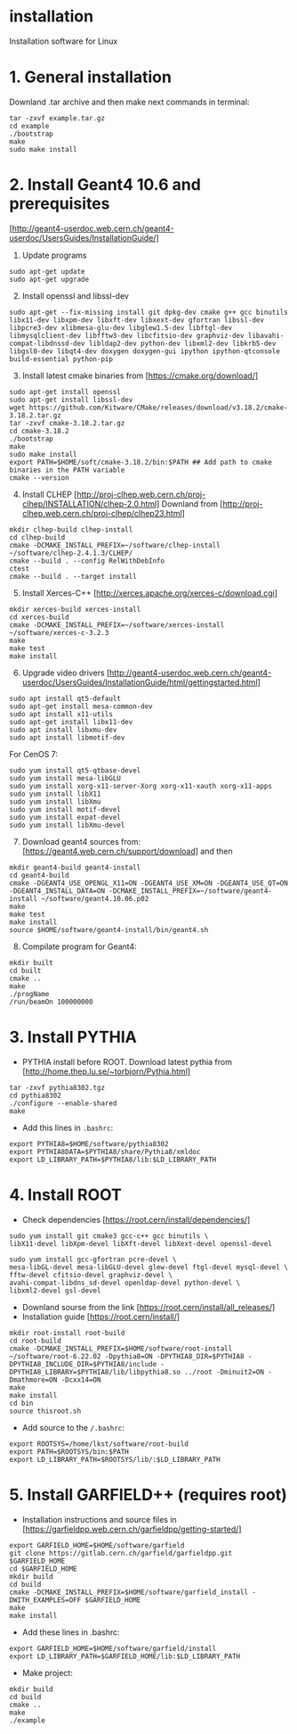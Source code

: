 # installation
Installation software for Linux


# 1. General installation
Downland .tar archive and then make next commands in terminal:
```
tar -zxvf example.tar.gz
cd example
./bootstrap
make
sudo make install
```


# 2. Install Geant4 10.6 and prerequisites
[http://geant4-userdoc.web.cern.ch/geant4-userdoc/UsersGuides/InstallationGuide/]

1) Update programs
```
sudo apt-get update
sudo apt-get upgrade
```

2) Install openssl and libssl-dev
```
sudo apt-get --fix-missing install git dpkg-dev cmake g++ gcc binutils libx11-dev libxpm-dev libxft-dev libxext-dev gfortran libssl-dev libpcre3-dev xlibmesa-glu-dev libglew1.5-dev libftgl-dev libmysqlclient-dev libfftw3-dev libcfitsio-dev graphviz-dev libavahi-compat-libdnssd-dev libldap2-dev python-dev libxml2-dev libkrb5-dev libgsl0-dev libqt4-dev doxygen doxygen-gui ipython ipython-qtconsole build-essential python-pip
```
3) Install latest cmake binaries from [https://cmake.org/download/]
```
sudo apt-get install openssl
sudo apt-get install libssl-dev
wget https://github.com/Kitware/CMake/releases/download/v3.18.2/cmake-3.18.2.tar.gz
tar -zxvf cmake-3.18.2.tar.gz
cd cmake-3.18.2
./bootstrap
make
sudo make install
export PATH=$HOME/soft/cmake-3.18.2/bin:$PATH ## Add path to cmake binaries in the PATH variable
cmake --version
```
4) Install CLHEP [http://proj-clhep.web.cern.ch/proj-clhep/INSTALLATION/clhep-2.0.html]
Downland from [http://proj-clhep.web.cern.ch/proj-clhep/clhep23.html]
```
mkdir clhep-build clhep-install
cd clhep-build
cmake -DCMAKE_INSTALL_PREFIX=~/software/clhep-install ~/software/clhep-2.4.1.3/CLHEP/
cmake --build . --config RelWithDebInfo
ctest
cmake --build . --target install
```
5) Install Xerces-C++ [http://xerces.apache.org/xerces-c/download.cgi]
```
mkdir xerces-build xerces-install
cd xerces-build
cmake -DCMAKE_INSTALL_PREFIX=~/software/xerces-install ~/software/xerces-c-3.2.3
make
make test
make install
```
6) Upgrade video drivers [http://geant4-userdoc.web.cern.ch/geant4-userdoc/UsersGuides/InstallationGuide/html/gettingstarted.html]
```
sudo apt install qt5-default
sudo apt-get install mesa-common-dev
sudo apt install x11-utils
sudo apt-get install libx11-dev
sudo apt install libxmu-dev
sudo apt install libmotif-dev
```
For CenOS 7:
```
sudo yum install qt5-qtbase-devel
sudo yum install mesa-libGLU
sudo yum install xorg-x11-server-Xorg xorg-x11-xauth xorg-x11-apps
sudo yum install libX11
sudo yum install libXmu
sudo yum install motif-devel
sudo yum install expat-devel
sudo yum install libXmu-devel
```
7) Download geant4 sources from: [https://geant4.web.cern.ch/support/download] and then
```
mkdir geant4-build geant4-install
cd geant4-build
cmake -DGEANT4_USE_OPENGL_X11=ON -DGEANT4_USE_XM=ON -DGEANT4_USE_QT=ON -DGEANT4_INSTALL_DATA=ON -DCMAKE_INSTALL_PREFIX=~/software/geant4-install ~/software/geant4.10.06.p02
make
make test
make install
source $HOME/software/geant4-install/bin/geant4.sh
```
8) Compilate program for Geant4:
```
mkdir built
cd built
cmake ..
make
./progName
/run/beamOn 100000000
```

# 3. Install PYTHIA
* PYTHIA install before ROOT. Download latest pythia from [http://home.thep.lu.se/~torbjorn/Pythia.html]
```
tar -zxvf pythia8302.tgz
cd pythia8302
./configure --enable-shared
make
```
* Add this lines in `.bashrc`:
```
export PYTHIA8=$HOME/software/pythia8302
export PYTHIA8DATA=$PYTHIA8/share/Pythia8/xmldoc
export LD_LIBRARY_PATH=$PYTHIA8/lib:$LD_LIBRARY_PATH
```

# 4. Install ROOT
* Check dependencies [https://root.cern/install/dependencies/]  
```
sudo yum install git cmake3 gcc-c++ gcc binutils \
libX11-devel libXpm-devel libXft-devel libXext-devel openssl-devel

sudo yum install gcc-gfortran pcre-devel \
mesa-libGL-devel mesa-libGLU-devel glew-devel ftgl-devel mysql-devel \
fftw-devel cfitsio-devel graphviz-devel \
avahi-compat-libdns_sd-devel openldap-devel python-devel \
libxml2-devel gsl-devel
```
* Downland sourse from the link [https://root.cern/install/all_releases/]
* Installation guide [https://root.cern/install/]
```
mkdir root-install root-build
cd root-build
cmake -DCMAKE_INSTALL_PREFIX=$HOME/software/root-install ~/software/root-6.22.02 -Dpythia8=ON -DPYTHIA8_DIR=$PYTHIA8 -DPYTHIA8_INCLUDE_DIR=$PYTHIA8/include -DPYTHIA8_LIBRARY=$PYTHIA8/lib/libpythia8.so ../root -Dminuit2=ON -Dmathmore=ON -Dcxx14=ON
make
make install
cd bin
source thisroot.sh
```
* Add source to the `/.bashrc`:
```
export ROOTSYS=/home/lkst/software/root-build
export PATH=$ROOTSYS/bin:$PATH
export LD_LIBRARY_PATH=$ROOTSYS/lib/:$LD_LIBRARY_PATH
```

# 5. Install GARFIELD++ (requires root)
* Installation instructions and source files in [https://garfieldpp.web.cern.ch/garfieldpp/getting-started/]
```
export GARFIELD_HOME=$HOME/software/garfield
git clone https://gitlab.cern.ch/garfield/garfieldpp.git $GARFIELD_HOME
cd $GARFIELD_HOME
mkdir build
cd build
cmake -DCMAKE_INSTALL_PREFIX=$HOME/software/garfield_install -DWITH_EXAMPLES=OFF $GARFIELD_HOME
make
make install
```
* Add these lines in .bashrc:
```
export GARFIELD_HOME=$HOME/software/garfield/install
export LD_LIBRARY_PATH=$GARFIELD_HOME/lib:$LD_LIBRARY_PATH
```
* Make project:
```
mkdir build 
cd build
cmake ..
make
./example
```
